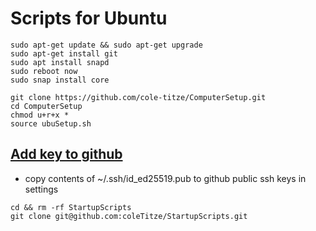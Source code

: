 # Scripts for Ubuntu
```
sudo apt-get update && sudo apt-get upgrade 
sudo apt-get install git
sudo apt install snapd
sudo reboot now
sudo snap install core
```
```
git clone https://github.com/cole-titze/ComputerSetup.git
cd ComputerSetup
chmod u+r+x *
source ubuSetup.sh
```
## [Add key to github](https://docs.github.com/en/github/authenticating-to-github/adding-a-new-ssh-key-to-your-github-account)
+ copy contents of ~/.ssh/id_ed25519.pub to github public ssh keys in settings
```
cd && rm -rf StartupScripts
git clone git@github.com:coleTitze/StartupScripts.git
```

